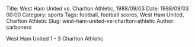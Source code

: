 Title: West Ham United vs. Charlton Athletic, 1988/09/03
Date: 1988/09/03 00:00
Category: sports
Tags: football, football scores, West Ham United, Charlton Athletic
Slug: west-ham-united-vs-charlton-athletic
Author: carbonero


West Ham United 1 - 3 Charlton Athletic
